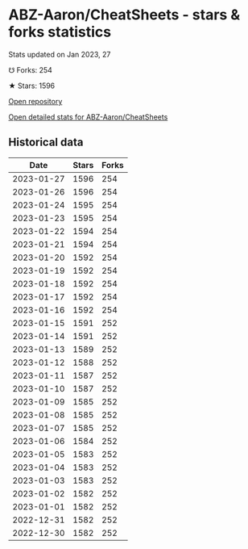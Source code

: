 # ABZ-Aaron/CheatSheets - stars & forks statistics

Stats updated on Jan 2023, 27

☋ Forks: 254

★ Stars: 1596

[Open repository](https://github.com/ABZ-Aaron/CheatSheets)

[Open detailed stats for ABZ-Aaron/CheatSheets](https://reviewgithub.com/rep/ABZ-Aaron/CheatSheets)

## Historical data
| Date | Stars | Forks |
|------|-------|-------|
| 2023-01-27 | 1596 | 254 | 
| 2023-01-26 | 1596 | 254 | 
| 2023-01-24 | 1595 | 254 | 
| 2023-01-23 | 1595 | 254 | 
| 2023-01-22 | 1594 | 254 | 
| 2023-01-21 | 1594 | 254 | 
| 2023-01-20 | 1592 | 254 | 
| 2023-01-19 | 1592 | 254 | 
| 2023-01-18 | 1592 | 254 | 
| 2023-01-17 | 1592 | 254 | 
| 2023-01-16 | 1592 | 254 | 
| 2023-01-15 | 1591 | 252 | 
| 2023-01-14 | 1591 | 252 | 
| 2023-01-13 | 1589 | 252 | 
| 2023-01-12 | 1588 | 252 | 
| 2023-01-11 | 1587 | 252 | 
| 2023-01-10 | 1587 | 252 | 
| 2023-01-09 | 1585 | 252 | 
| 2023-01-08 | 1585 | 252 | 
| 2023-01-07 | 1585 | 252 | 
| 2023-01-06 | 1584 | 252 | 
| 2023-01-05 | 1583 | 252 | 
| 2023-01-04 | 1583 | 252 | 
| 2023-01-03 | 1583 | 252 | 
| 2023-01-02 | 1582 | 252 | 
| 2023-01-01 | 1582 | 252 | 
| 2022-12-31 | 1582 | 252 | 
| 2022-12-30 | 1582 | 252 | 


